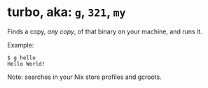 # turbo, aka: `g`, `321`, `my`

Finds a copy, *any copy*, of that binary on your machine, and runs it.

Example:
```shell
$ g hello
Hello World!
```

Note: searches in your Nix store profiles and gcroots.
